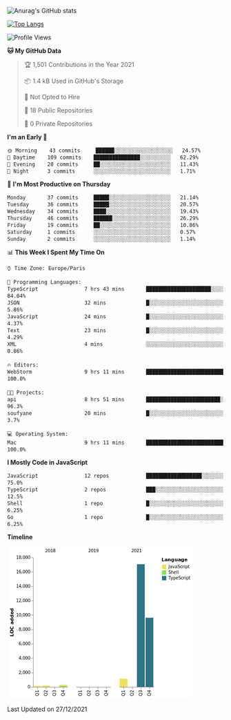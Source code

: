![Anurag's GitHub stats](https://github-readme-stats.vercel.app/api?username=sufiane&theme=dark&show_icons=true&count_private=true)


[![Top Langs](https://github-readme-stats.vercel.app/api/top-langs/?username=sufiane&layout=compact)](https://github.com/anuraghazra/github-readme-stats)

<!--START_SECTION:waka-->
![Profile Views](http://img.shields.io/badge/Profile%20Views-1-blue)

**🐱 My GitHub Data** 

> 🏆 1,501 Contributions in the Year 2021
 > 
> 📦 1.4 kB Used in GitHub's Storage 
 > 
> 🚫 Not Opted to Hire
 > 
> 📜 18 Public Repositories 
 > 
> 🔑 0 Private Repositories  
 > 
**I'm an Early 🐤** 

```text
🌞 Morning    43 commits     ██████░░░░░░░░░░░░░░░░░░░   24.57% 
🌆 Daytime    109 commits    ███████████████░░░░░░░░░░   62.29% 
🌃 Evening    20 commits     ██░░░░░░░░░░░░░░░░░░░░░░░   11.43% 
🌙 Night      3 commits      ░░░░░░░░░░░░░░░░░░░░░░░░░   1.71%

```
📅 **I'm Most Productive on Thursday** 

```text
Monday       37 commits     █████░░░░░░░░░░░░░░░░░░░░   21.14% 
Tuesday      36 commits     █████░░░░░░░░░░░░░░░░░░░░   20.57% 
Wednesday    34 commits     ████░░░░░░░░░░░░░░░░░░░░░   19.43% 
Thursday     46 commits     ██████░░░░░░░░░░░░░░░░░░░   26.29% 
Friday       19 commits     ██░░░░░░░░░░░░░░░░░░░░░░░   10.86% 
Saturday     1 commits      ░░░░░░░░░░░░░░░░░░░░░░░░░   0.57% 
Sunday       2 commits      ░░░░░░░░░░░░░░░░░░░░░░░░░   1.14%

```


📊 **This Week I Spent My Time On** 

```text
⌚︎ Time Zone: Europe/Paris

💬 Programming Languages: 
TypeScript               7 hrs 43 mins       █████████████████████░░░░   84.04% 
JSON                     32 mins             █░░░░░░░░░░░░░░░░░░░░░░░░   5.86% 
JavaScript               24 mins             █░░░░░░░░░░░░░░░░░░░░░░░░   4.37% 
Text                     23 mins             █░░░░░░░░░░░░░░░░░░░░░░░░   4.29% 
XML                      4 mins              ░░░░░░░░░░░░░░░░░░░░░░░░░   0.86%

🔥 Editors: 
WebStorm                 9 hrs 11 mins       █████████████████████████   100.0%

🐱‍💻 Projects: 
api                      8 hrs 51 mins       ████████████████████████░   96.3% 
soufyane                 20 mins             █░░░░░░░░░░░░░░░░░░░░░░░░   3.7%

💻 Operating System: 
Mac                      9 hrs 11 mins       █████████████████████████   100.0%

```

**I Mostly Code in JavaScript** 

```text
JavaScript               12 repos            ██████████████████░░░░░░░   75.0% 
TypeScript               2 repos             ███░░░░░░░░░░░░░░░░░░░░░░   12.5% 
Shell                    1 repo              █░░░░░░░░░░░░░░░░░░░░░░░░   6.25% 
Go                       1 repo              █░░░░░░░░░░░░░░░░░░░░░░░░   6.25%

```


**Timeline**

![Chart not found](https://raw.githubusercontent.com/Sufiane/Sufiane/main/charts/bar_graph.png) 


 Last Updated on 27/12/2021
<!--END_SECTION:waka-->


<!--
**Sufiane/sufiane** is a ✨ _special_ ✨ repository because its `README.md` (this file) appears on your GitHub profile.

Here are some ideas to get you started:

- 🔭 I’m currently working on ...
- 🌱 I’m currently learning ...
- 👯 I’m looking to collaborate on ...
- 🤔 I’m looking for help with ...
- 💬 Ask me about ...
- 📫 How to reach me: ...
- 😄 Pronouns: ...
- ⚡ Fun fact: ...
-->
